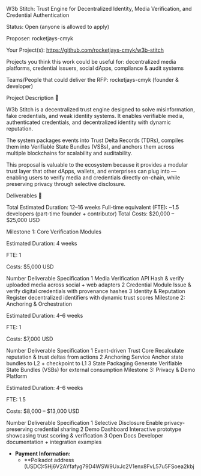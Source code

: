 W3b Stitch: Trust Engine for Decentralized Identity, Media Verification, and Credential Authentication

Status: Open (anyone is allowed to apply)

Proposer: rocketjays-cmyk

Your Project(s): https://github.com/rocketjays-cmyk/w3b-stitch

Projects you think this work could be useful for: decentralized media platforms, credential issuers, social dApps, compliance & audit systems

Teams/People that could deliver the RFP: rocketjays-cmyk (founder & developer)

Project Description :page_facing_up:

W3b Stitch is a decentralized trust engine designed to solve misinformation, fake credentials, and weak identity systems. It enables verifiable media, authenticated credentials, and decentralized identity with dynamic reputation.

The system packages events into Trust Delta Records (TDRs), compiles them into Verifiable State Bundles (VSBs), and anchors them across multiple blockchains for scalability and auditability.

This proposal is valuable to the ecosystem because it provides a modular trust layer that other dApps, wallets, and enterprises can plug into — enabling users to verify media and credentials directly on-chain, while preserving privacy through selective disclosure.

Deliverables :nut_and_bolt:

Total Estimated Duration: 12–16 weeks
Full-time equivalent (FTE): ~1.5 developers (part-time founder + contributor)
Total Costs: $20,000 – $25,000 USD

Milestone 1: Core Verification Modules

Estimated Duration: 4 weeks

FTE: 1

Costs: $5,000 USD

Number	Deliverable	Specification
1	Media Verification API	Hash & verify uploaded media across social + web adapters
2	Credential Module	Issue & verify digital credentials with provenance hashes
3	Identity & Reputation	Register decentralized identifiers with dynamic trust scores
Milestone 2: Anchoring & Orchestration

Estimated Duration: 4–6 weeks

FTE: 1

Costs: $7,000 USD

Number	Deliverable	Specification
1	Event-driven Trust Core	Recalculate reputation & trust deltas from actions
2	Anchoring Service	Anchor state bundles to L2 + checkpoint to L1
3	State Packaging	Generate Verifiable State Bundles (VSBs) for external consumption
Milestone 3: Privacy & Demo Platform

Estimated Duration: 4–6 weeks

FTE: 1.5

Costs: $8,000 – $13,000 USD

Number	Deliverable	Specification
1	Selective Disclosure	Enable privacy-preserving credential sharing
2	Demo Dashboard	Interactive prototype showcasing trust scoring & verification
3	Open Docs	Developer documentation + integration examples
* **Payment Information:**  
  - **Polkadot address (USDC):5Hj6V2AYfafyg79D4WSW9UxJc2V1enx8FvL57u5FSoea2kbj
